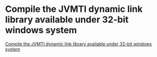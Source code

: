 # Compile the JVMTI dynamic link library available under 32-bit windows system
[Compile the JVMTI dynamic link library available under 32-bit windows system](https://aiwithcloud.com/2022/09/19/compile_the_jvmti_dynamic_link_library_available_under_32_bit_windows_system/)